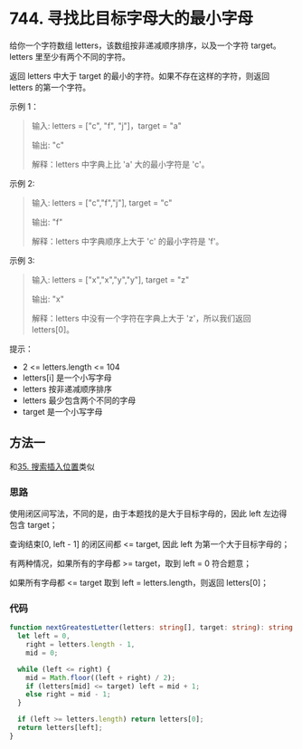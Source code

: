 # 744. 寻找比目标字母大的最小字母

给你一个字符数组 letters，该数组按非递减顺序排序，以及一个字符 target。letters 里至少有两个不同的字符。

返回 letters 中大于 target 的最小的字符。如果不存在这样的字符，则返回 letters 的第一个字符。

示例 1：

> 输入: letters = ["c", "f", "j"]，target = "a"
>
> 输出: "c"
>
> 解释：letters 中字典上比 'a' 大的最小字符是 'c'。

示例 2:

> 输入: letters = ["c","f","j"], target = "c"
>
> 输出: "f"
>
> 解释：letters 中字典顺序上大于 'c' 的最小字符是 'f'。

示例 3:

> 输入: letters = ["x","x","y","y"], target = "z"
>
> 输出: "x"
>
> 解释：letters 中没有一个字符在字典上大于 'z'，所以我们返回 letters[0]。

提示：

- 2 <= letters.length <= 104
- letters[i] 是一个小写字母
- letters 按非递减顺序排序
- letters 最少包含两个不同的字母
- target 是一个小写字母

## 方法一

和[35. 搜索插入位置](https://github.com/shellingfordly/algorithms/tree/master/BinarySearch/35_searchInsert)类似

### 思路

使用闭区间写法，不同的是，由于本题找的是大于目标字母的，因此 left 左边得包含 target；

查询结束[0, left - 1] 的闭区间都 <= target, 因此 left 为第一个大于目标字母的；

有两种情况，如果所有的字母都 >= target，取到 left = 0 符合题意；

如果所有字母都 <= target 取到 left = letters.length，则返回 letters[0]；

### 代码

```ts
function nextGreatestLetter(letters: string[], target: string): string {
  let left = 0,
    right = letters.length - 1,
    mid = 0;

  while (left <= right) {
    mid = Math.floor((left + right) / 2);
    if (letters[mid] <= target) left = mid + 1;
    else right = mid - 1;
  }

  if (left >= letters.length) return letters[0];
  return letters[left];
}
```
